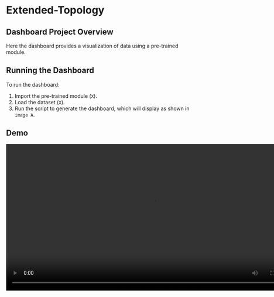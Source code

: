 # Extended-Topology

## Dashboard Project Overview
Here the dashboard provides a visualization of data using a pre-trained module.

## Running the Dashboard
To run the dashboard:
1. Import the pre-trained module (`X`).
2. Load the dataset (`X`).
3. Run the script to generate the dashboard, which will display as shown in `image A`.

## Demo
<video src="video/Traffic Digital Twin Dashboard - Google Chrome 2025-01-30 11-59-42.mp4" controls width="800"></video>
